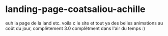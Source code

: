 # landing-page-coatsaliou-achille
euh la page de la land etc.
voila c le site et tout ya des belles animations au coût du jour, complètement 3.0 complètment dans l'air du temps :)
